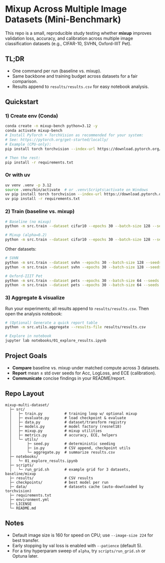 # Mixup Across Multiple Image Datasets (Mini-Benchmark)

This repo is a small, reproducible study testing whether **mixup** improves validation loss, accuracy, and calibration across multiple image classification datasets (e.g., CIFAR-10, SVHN, Oxford-IIIT Pet).

## TL;DR
- One command per run (baseline vs. mixup).
- Same backbone and training budget across datasets for a fair comparison.
- Results append to `results/results.csv` for easy notebook analysis.

## Quickstart

### 1) Create env (Conda)
```bash
conda create -n mixup-bench python=3.12 -y
conda activate mixup-bench
# Install PyTorch + TorchVision as recommended for your system:
# See: https://pytorch.org/get-started/locally/
# Example (CPU-only):
pip install torch torchvision --index-url https://download.pytorch.org/whl/cpu

# Then the rest:
pip install -r requirements.txt
```

### Or with uv
```bash
uv venv .venv -p 3.12
source .venv/bin/activate  # or .venv\Scripts\activate on Windows
uv pip install torch torchvision --index-url https://download.pytorch.org/whl/cpu
uv pip install -r requirements.txt
```

### 2) Train (baseline vs. mixup)
```bash
# Baseline (no mixup)
python -m src.train --dataset cifar10 --epochs 30 --batch-size 128 --seeds 0 1 2

# Mixup (alpha=0.2)
python -m src.train --dataset cifar10 --epochs 30 --batch-size 128 --seeds 0 1 2 --mixup-alpha 0.2
```

Other datasets:
```bash
# SVHN
python -m src.train --dataset svhn --epochs 30 --batch-size 128 --seeds 0 1 2
python -m src.train --dataset svhn --epochs 30 --batch-size 128 --seeds 0 1 2 --mixup-alpha 0.2

# Oxford-IIIT Pet
python -m src.train --dataset pets --epochs 30 --batch-size 64 --seeds 0 1 2 --image-size 224
python -m src.train --dataset pets --epochs 30 --batch-size 64 --seeds 0 1 2 --image-size 224 --mixup-alpha 0.2
```

### 3) Aggregate & visualize
Run your experiments; all results append to `results/results.csv`. Then open the analysis notebook:
```bash
# (Optional) Generate a quick report table
python -m src.utils.aggregate --results-file results/results.csv

# Explore in notebook
jupyter lab notebooks/01_explore_results.ipynb
```

## Project Goals
- **Compare** baseline vs. mixup under matched compute across 3 datasets.
- **Report** mean ± std over seeds for Acc, LogLoss, and ECE (calibration).
- **Communicate** concise findings in your README/report.

## Repo Layout
```
mixup-multi-dataset/
  ├─ src/
  │   ├─ train.py          # training loop w/ optional mixup
  │   ├─ evaluate.py       # load checkpoint & evaluate
  │   ├─ data.py           # dataset/transform registry
  │   ├─ models.py         # model factory (resnet18)
  │   ├─ mixup.py          # mixup utilities
  │   ├─ metrics.py        # accuracy, ECE, helpers
  │   └─ utils/
  │       ├─ seed.py       # deterministic seeding
  │       ├─ io.py         # CSV append, checkpoint utils
  │       └─ aggregate.py  # summarize results.csv
  ├─ notebooks/
  │   └─ 01_explore_results.ipynb
  ├─ scripts/
  │   └─ run_grid.sh       # example grid for 3 datasets, baseline/mixup
  ├─ results/              # CSV results
  ├─ checkpoints/          # best model per run
  ├─ data/                 # datasets cache (auto-downloaded by torchvision)
  ├─ requirements.txt
  ├─ environment.yml
  ├─ LICENSE
  └─ README.md
```

## Notes
- Default image size is 160 for speed on CPU; use `--image-size 224` for best transfer.
- Early stopping by val loss is enabled with `--patience` (default 5).
- For a tiny hyperparam sweep of `alpha`, try `scripts/run_grid.sh` or Optuna later.
